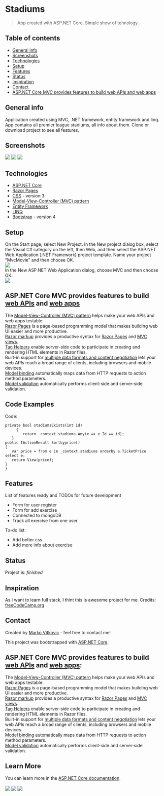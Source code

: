 # Stadiums
> App created with ASP.NET Core. Simple show of tehnology.

## Table of contents
* [General info](#general-info)
* [Screenshots](#screenshots)
* [Technologies](#technologies)
* [Setup](#setup)
* [Features](#features)
* [Status](#status)
* [Inspiration](#inspiration)
* [Contact](#contact)
* [ASP.NET Core MVC provides features to build web APIs and web apps](#setup)

## General info
Application created using MVC, .NET framework, entity framework and linq. App contains all premier league stadiums, all info about them. Clone or download project to see all features.

## Screenshots
![](https://github.com/MarkoVitkovic/Stadium_webapp/blob/master/pocetna.png)
![](https://github.com/MarkoVitkovic/Stadium_webapp/blob/master/stadiums.png)
![](https://github.com/MarkoVitkovic/Stadium_webapp/blob/master/najjeftinije.png)

## Technologies
* [ASP.NET Core](https://docs.microsoft.com/en-us/aspnet/core/?view=aspnetcore-3.1)
* [Razor Pages](https://docs.microsoft.com/en-us/aspnet/core/razor-pages/?view=aspnetcore-3.1&tabs=visual-studio)
* [CSS](https://devdocs.io/css/) - version 3
* [Model-View-Controller (MVC) pattern](https://docs.microsoft.com/en-us/aspnet/core/mvc/overview?view=aspnetcore-3.1)
* [Entity Framework](https://docs.microsoft.com/en-us/ef/)
* [LINQ](https://docs.microsoft.com/en-us/dotnet/standard/using-linq)
* [Bootstrap](https://getbootstrap.com/docs/4.4/getting-started/introduction/) - version 4


## Setup
On the Start page, select New Project. In the New project dialog box, select the Visual C# category on the left, then Web, and then select the ASP.NET Web Application (.NET Framework) project template. Name your project "MvcMovie" and then choose OK.</br>
![](https://docs.microsoft.com/en-us/aspnet/mvc/overview/getting-started/introduction/getting-started/_static/image1.png)</br>
In the New ASP.NET Web Application dialog, choose MVC and then choose OK.</br>
![](https://docs.microsoft.com/en-us/aspnet/mvc/overview/getting-started/introduction/getting-started/_static/image3.png)</br>

## ASP.NET Core MVC provides features to build [web APIs](https://docs.microsoft.com/en-us/aspnet/core/tutorials/first-web-api?view=aspnetcore-3.1&tabs=visual-studio) and [web apps](https://docs.microsoft.com/en-us/aspnet/core/tutorials/razor-pages/?view=aspnetcore-3.1)

The [Model-View-Controller (MVC) pattern](https://docs.microsoft.com/en-us/aspnet/core/mvc/overview?view=aspnetcore-3.1) helps make your web APIs and web apps testable.</br>
[Razor Pages](https://docs.microsoft.com/en-us/aspnet/core/razor-pages/?view=aspnetcore-3.1&tabs=visual-studio) is a page-based programming model that makes building web UI easier and more productive.</br>
[Razor markup](https://docs.microsoft.com/en-us/aspnet/core/mvc/views/razor?view=aspnetcore-3.1) provides a productive syntax for [Razor Pages](https://docs.microsoft.com/en-us/aspnet/core/razor-pages/?view=aspnetcore-3.1&tabs=visual-studio) and [MVC views](https://docs.microsoft.com/en-us/aspnet/core/mvc/views/overview?view=aspnetcore-3.1).</br>
[Tag Helpers](https://docs.microsoft.com/en-us/aspnet/core/mvc/views/tag-helpers/intro?view=aspnetcore-3.1) enable server-side code to participate in creating and rendering HTML elements in Razor files.</br>
Built-in support for [multiple data formats and content negotiation](https://docs.microsoft.com/en-us/aspnet/core/web-api/advanced/formatting?view=aspnetcore-3.1) lets your web APIs reach a broad range of clients, including browsers and mobile devices.</br>
[Model binding](https://docs.microsoft.com/en-us/aspnet/core/mvc/models/model-binding?view=aspnetcore-3.1) automatically maps data from HTTP requests to action method parameters.</br>
[Model validation](https://docs.microsoft.com/en-us/aspnet/core/mvc/models/validation?view=aspnetcore-3.1) automatically performs client-side and server-side validation.</br>

## Code Examples
Code:</br>
  
  `private bool stadiumsExists(int id)`</br>
   `     {`</br>
    `        return _context.stadiums.Any(e => e.Id == id);`</br>
     `   }`</br>
		`public IActionResult Sortbyprice()`</br>
		`{`</br>
		`	var price = from e in _context.stadiums orderby e.TicketPrice select e;`</br>
		`	return View(price);`</br>
		`}`</br>
	`}`</br>
  
## Features
List of features ready and TODOs for future development
* Form for user register
* Form for add exercise
* Connected to mongoDB
* Track all exercise from one user

To-do list:
* Add better css
* Add more info about exercise

## Status
Project is: _finished_

## Inspiration
As I want to learn full stack, I thint this is awesome project for me. 
Credits: [freeCodeCamp.org](https://www.youtube.com/channel/UC8butISFwT-Wl7EV0hUK0BQ)

## Contact
Created by [Marko Vitkovic](https://github.com/MarkoVitkovic) - feel free to contact me!



This project was bootstrapped with [ASP.NET Core](https://docs.microsoft.com/en-us/aspnet/core/?view=aspnetcore-3.1).

## ASP.NET Core MVC provides features to build [web APIs](https://docs.microsoft.com/en-us/aspnet/core/tutorials/first-web-api?view=aspnetcore-3.1&tabs=visual-studio) and [web apps](https://docs.microsoft.com/en-us/aspnet/core/tutorials/razor-pages/?view=aspnetcore-3.1):

The [Model-View-Controller (MVC) pattern](https://docs.microsoft.com/en-us/aspnet/core/mvc/overview?view=aspnetcore-3.1) helps make your web APIs and web apps testable.</br>
[Razor Pages](https://docs.microsoft.com/en-us/aspnet/core/razor-pages/?view=aspnetcore-3.1&tabs=visual-studio) is a page-based programming model that makes building web UI easier and more productive.</br>
[Razor markup](https://docs.microsoft.com/en-us/aspnet/core/mvc/views/razor?view=aspnetcore-3.1) provides a productive syntax for [Razor Pages](https://docs.microsoft.com/en-us/aspnet/core/razor-pages/?view=aspnetcore-3.1&tabs=visual-studio) and [MVC views](https://docs.microsoft.com/en-us/aspnet/core/mvc/views/overview?view=aspnetcore-3.1).</br>
[Tag Helpers](https://docs.microsoft.com/en-us/aspnet/core/mvc/views/tag-helpers/intro?view=aspnetcore-3.1) enable server-side code to participate in creating and rendering HTML elements in Razor files.</br>
Built-in support for [multiple data formats and content negotiation](https://docs.microsoft.com/en-us/aspnet/core/web-api/advanced/formatting?view=aspnetcore-3.1) lets your web APIs reach a broad range of clients, including browsers and mobile devices.</br>
[Model binding](https://docs.microsoft.com/en-us/aspnet/core/mvc/models/model-binding?view=aspnetcore-3.1) automatically maps data from HTTP requests to action method parameters.</br>
[Model validation](https://docs.microsoft.com/en-us/aspnet/core/mvc/models/validation?view=aspnetcore-3.1) automatically performs client-side and server-side validation.</br>

## Learn More

You can learn more in the [ASP.NET Core documentation](https://docs.microsoft.com/en-us/aspnet/core/?view=aspnetcore-3.1).
</br>
</br>
![](https://github.com/MarkoVitkovic/Stadium_webapp/blob/master/pocetna.png)
![](https://github.com/MarkoVitkovic/Stadium_webapp/blob/master/stadiums.png)
![](https://github.com/MarkoVitkovic/Stadium_webapp/blob/master/najjeftinije.png)
